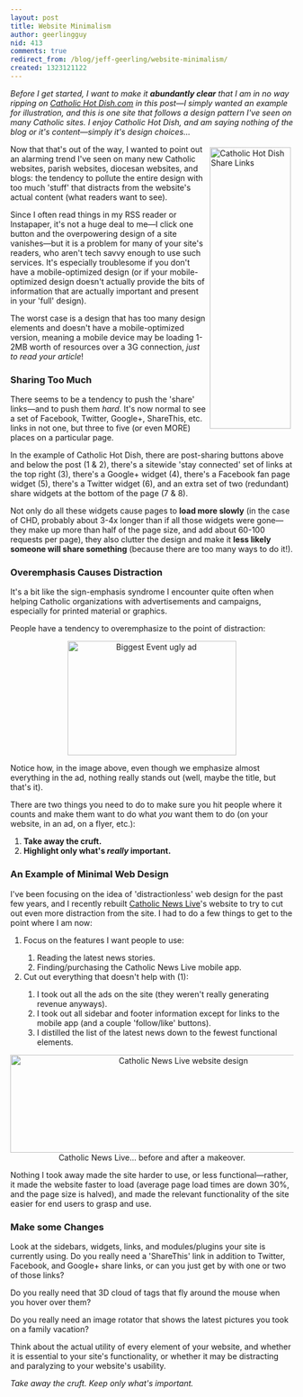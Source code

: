 ```yaml
---
layout: post
title: Website Minimalism
author: geerlingguy
nid: 413
comments: true
redirect_from: /blog/jeff-geerling/website-minimalism/
created: 1323121122
---
```

<em>Before I get started, I want to make it <strong>abundantly clear</strong> that I am in no way ripping on <a href="http://catholichotdish.com/">Catholic Hot Dish.com</a> in this post—I simply wanted an example for illustration, and this is one site that follows a design pattern I've seen on many Catholic sites. I enjoy Catholic Hot Dish, and am saying nothing of the blog or it's content—simply it's design choices...</em>

<img src="http://www.opensourcecatholic.com/sites/opensourcecatholic.com/files/user-uploads/Jeff%20Geerling/tons-of-share-links.jpg" alt="Catholic Hot Dish Share Links" width="144" height="500" style="float: right; margin: 5px;" />Now that that's out of the way, I wanted to point out an alarming trend I've seen on many new Catholic websites, parish websites, diocesan websites, and blogs: the tendency to pollute the entire design with too much 'stuff' that distracts from the website's actual content (what readers want to see).

Since I often read things in my RSS reader or Instapaper, it's not a huge deal to me—I click one button and the overpowering design of a site vanishes—but it is a problem for many of your site's readers, who aren't tech savvy enough to use such services. It's especially troublesome if you don't have a mobile-optimized design (or if your mobile-optimized design doesn't actually provide the bits of information that are actually important and present in your 'full' design).

The worst case is a design that has too many design elements and doesn't have a mobile-optimized version, meaning a mobile device may be loading 1-2MB worth of resources over a 3G connection, <em>just to read your article</em>!

<h3>Sharing Too Much</h3>

There seems to be a tendency to push the 'share' links—and to push them <em>hard</em>. It's now normal to see a set of Facebook, Twitter, Google+, ShareThis, etc. links in not one, but three to five (or even MORE) places on a particular page.<!--break -->

In the example of Catholic Hot Dish, there are post-sharing buttons above and below the post (1 &amp; 2), there's a sitewide 'stay connected' set of links at the top right (3), there's a Google+ widget (4), there's a Facebook fan page widget (5), there's a Twitter widget (6), and an extra set of two (redundant) share widgets at the bottom of the page (7 &amp; 8).

Not only do all these widgets cause pages to <strong>load more slowly</strong> (in the case of CHD, probably about 3-4x longer than if all those widgets were gone—they make up more than half of the page size, and add about 60-100 requests per page), they also clutter the design and make it <strong>less likely someone will share something</strong> (because there are too many ways to do it!).

<h3>Overemphasis Causes Distraction</h3>

It's a bit like the sign-emphasis syndrome I encounter quite often when helping Catholic organizations with advertisements and campaigns, especially for printed material or graphics.

People have a tendency to overemphasize to the point of distraction:
<p style="text-align: center;"><img src="http://www.opensourcecatholic.com/sites/opensourcecatholic.com/files/user-uploads/Jeff%20Geerling/overshare-event-ad-too-bold.jpg" alt="Biggest Event ugly ad" title="" width="300" height="203" /></p>
Notice how, in the image above, even though we emphasize almost everything in the ad, nothing really stands out (well, maybe the title, but that's it).

There are two things you need to do to make sure you hit people where it counts and make them want to do what <em>you</em> want them to do (on your website, in an ad, on a flyer, etc.):

<ol>
	<li><strong>Take away the cruft.</strong></li>
	<li><strong>Highlight only what's <em>really</em> important.</strong></li>
</ol>

<h3>An Example of Minimal Web Design</h3>

I've been focusing on the idea of 'distractionless' web design for the past few years, and I recently rebuilt <a href="http://catholicnewslive.com/">Catholic News Live</a>'s website to try to cut out even more distraction from the site. I had to do a few things to get to the point where I am now:

<ol>
	<li>Focus on the features I want people to use:</li>
<ol>
	<li>Reading the latest news stories.</li>
	<li>Finding/purchasing the Catholic News Live mobile app.</li>
</ol>
	<li>Cut out everything that doesn't help with (1):</li>
<ol>
	<li>I took out all the ads on the site (they weren't really generating revenue anyways).</li>
	<li>I took out all sidebar and footer information except for links to the mobile app (and a couple 'follow/like' buttons).</li>
	<li>I distilled the list of the latest news down to the fewest functional elements.</li>
</ol>

</ol>

<p style="text-align: center;"><img src="http://www.opensourcecatholic.com/sites/opensourcecatholic.com/files/user-uploads/Jeff%20Geerling/cnl-website-design.jpg" alt="Catholic News Live website design" title="" width="600" height="174" />
Catholic News Live... before and after a makeover.</p>
Nothing I took away made the site harder to use, or less functional—rather, it made the website faster to load (average page load times are down 30%, and the page size is halved), and made the relevant functionality of the site easier for end users to grasp and use.

<h3>Make some Changes</h3>

Look at the sidebars, widgets, links, and modules/plugins your site is currently using. Do you really need a 'ShareThis' link in addition to Twitter, Facebook, and Google+ share links, or can you just get by with one or two of those links?

Do you really need that 3D cloud of tags that fly around the mouse when you hover over them?

Do you really need an image rotator that shows the latest pictures you took on a family vacation?

Think about the actual utility of every element of your website, and whether it is essential to your site's functionality, or whether it may be distracting and paralyzing to your website's usability.

<em>Take away the cruft. Keep only what's important.</em>
